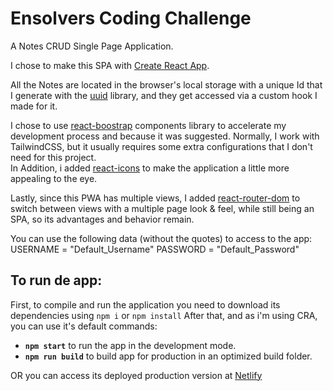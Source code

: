 # Ensolvers Coding Challenge

A Notes CRUD Single Page Application.

I chose to make this SPA with [Create React App](https://github.com/facebook/create-react-app).

All the Notes are located in the browser's local storage with a unique Id that I generate with the [uuid](https://www.npmjs.com/package/uuid) library, and they get accessed via a custom hook I made for it.

I chose to use [react-boostrap](https://www.npmjs.com/package/react-bootstrap) components library to accelerate my development process and because it was suggested. Normally, I work with TailwindCSS, but it usually requires some extra configurations that I don't need for this project.\
In Addition, i added [react-icons](https://www.npmjs.com/package/react-icons) to make the application a little more appealing to the eye.

Lastly, since this PWA has multiple views, I added [react-router-dom](https://www.npmjs.com/package/react-router-dom) to switch between views with a multiple page look & feel, while still being an SPA, so its advantages and behavior remain.

You can use the following data (without the quotes) to access to the app:
    USERNAME = "Default_Username"
    PASSWORD = "Default_Password" 

## To run de app:
First, to compile and run the application you need to download its dependencies using `npm i` or `npm install`
After that, and as i'm using CRA, you can use it's default commands:

- **`npm start`** to run the app in the development mode.
- **`npm run build`** to build app for production in an optimized build folder.

OR you can access its deployed production version at
[Netlify](https://notes-challenge-app.netlify.app)